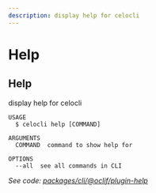 ```yaml
---
description: display help for celocli
---
```


# Help

## Help

display help for celocli

```text
USAGE
  $ celocli help [COMMAND]

ARGUMENTS
  COMMAND  command to show help for

OPTIONS
  --all  see all commands in CLI
```

_See code:_ [_packages/cli/@oclif/plugin-help_](https://github.com/oclif/plugin-help/blob/v2.2.0/src/commands/help.ts)

